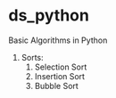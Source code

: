 # ds_python
Basic Algorithms in Python
1. Sorts:
    1. Selection Sort
    2. Insertion Sort
    3. Bubble Sort

